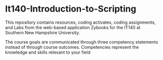 # It140-Introduction-to-Scripting

This repository contains resources, coding activates, coding assignments, and Labs from the web-based application Zybooks for the IT140 at Southern New Hampshire University.

The course goals are communicated through three competency statements instead of through course outcomes. Competencies represent the knowledge and skills relevant to your field
